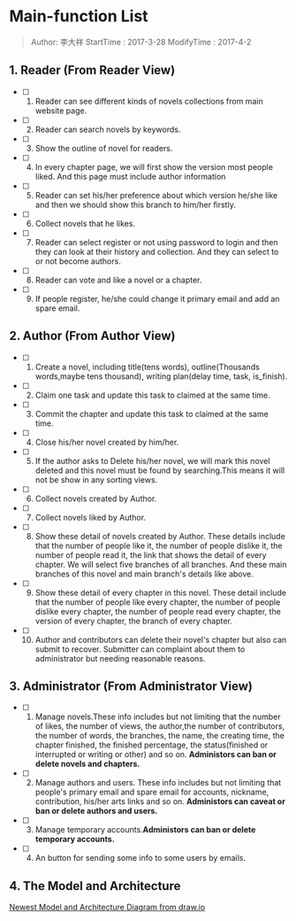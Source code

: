 # Main-function List
> Author: 李大祥
StartTime :   2017-3-28
ModifyTime :  2017-4-2

## 1. Reader (From Reader View)
+ [ ] 1. Reader can see different kinds of novels collections from main website page.
+ [ ] 2. Reader can search novels by keywords.
+ [ ] 3. Show the outline of novel for readers.
+ [ ] 4. In every chapter page, we will first show the version most people liked. And this page must include author information
+ [ ] 5. Reader can set his/her preference about which version he/she like and then we should show this branch to him/her firstly.
+ [ ] 6. Collect novels that he likes.
+ [ ] 7. Reader can select register or not using password to login and then they can look at their history and collection. And they can select to or not become authors.
+ [ ] 8. Reader can vote and like a novel or a chapter.
+ [ ] 9. If people register, he/she could change it primary email and add an spare email.

## 2. Author (From Author View)
+ [ ] 1. Create a novel, including title(tens words), outline(Thousands words,maybe tens thousand), writing plan(delay time, task, is_finish).
+ [ ] 2. Claim one task and update this task to claimed at the same time.
+ [ ] 3. Commit the chapter and update this task to claimed at the same time.
+ [ ] 4. Close his/her novel created by him/her.
+ [ ] 5. If the author asks to Delete his/her novel, we will mark this novel deleted and this novel must be found by searching.This means it will not be show in any sorting views.
+ [ ] 6. Collect novels created by Author.
+ [ ] 7. Collect novels liked by Author.
+ [ ] 8. Show these detail of novels created by Author. These details include that the number of people like it, the number of people dislike it, the number of people read it, the link that shows the detail of every chapter. We will select five branches of all branches. And these main branches of this novel and main branch's details like above.
+ [ ] 9. Show these detail of every chapter in this novel. These detail include
that the number of people like every chapter, the number of people dislike every chapter, the number of people read every chapter, the version of every chapter, the branch of every chapter.
+ [ ] 10. Author and contributors can delete their novel's chapter but also can submit to recover. Submitter can complaint about them to administrator but needing reasonable reasons.

## 3. Administrator (From Administrator View)
+ [ ] 1. Manage novels.These info includes but not limiting that the number of likes, the number of views, the author,the number of contributors, the number of words, the branches, the name, the creating time, the chapter finished, the finished percentage, the status(finished or interrupted or writing or other) and so on. **Administors can ban or delete novels and chapters.**
+ [ ] 2. Manage authors and users. These info includes but not limiting that people's primary email and spare email for accounts, nickname, contribution, his/her arts links and so on. **Administors can caveat or ban or delete authors and users.**
+ [ ] 3. Manage temporary accounts.**Administors can ban or delete temporary accounts.**
+ [ ] 4. An button for sending some info to some users by emails.

## 4. The Model and Architecture

[Newest Model and Architecture Diagram from draw.io](https://www.draw.io/?lightbox=1&highlight=0000ff&edit=_blank&layers=1&nav=1&page=1&title=WeArt#R%3Cmxfile%3E%3Cdiagram%20name%3D%22Core%20Logic%20Model%22%3E7VtNc6M4EP01XF2AQEhHSOzZy1ZN7Rx290iA2NTYJoXJ1%2F767dYHBiFiTOxMZnZzSECAkPq1Xr9uFIfc7F6%2B1OnD5vcqL7aO7%2BYvDrl1fJ9FPvzGhlfZEASebFjXZS6bOg3fyn8K1eiq1scyLw69G5uq2jblQ78xq%2Fb7Imt6bWldV8%2F92%2B6rbf%2BtD%2Bm6GDR8y9LtsPXPMm82qtWj%2FHjht6Jcb9SrmU%2Flhbs0%2B76uq8e9ep%2Fjk3vxIy%2FvUt2Xmuhhk%2BbVc6eJLB1yU1dVI492LzfFFk2rzSafW41cbcddF%2FtmygOBGsdTun1Uc3eWocNCJ6HOMnCSxOFwEDmMO4w5S%2BrwGye%2BUYNvXrXBNs1uC0eeQ5J2Si6c5OlhU%2BTqJN2W6z0cZzC4ooaGp6JuSrB6rC7syjzHHrGPB%2Bx597JG%2F1pITH35F7t91f2jx3l4tK%2BabKNa78vt9qbaVrUYHCCQ5T6DdugsL%2BHlvWtp6OIzddWkTVnhMLwIGw5NXX0vOrfmEb8Ttw6NrOyO8yleOk3K6F%2BKalc09Svcoq5y7QBqgXg8kufPHXfT4Gw6nqafS5WHr9uujyjDgQJ6BHTvf9AHoJOrY07Bll3MgU8%2BDnPC%2F0uYn7GY33KPSyx011joGohToHvkAqBbMAeobxHbJXOYi%2FiDF8RLJ%2FYQ89h1EnBSuoVBJHc1HK2b1g4dL4DXQChGAJ83ZVN8e0gzvPIMGEJbx0cGAN37WWbFg97RkI7hkXNKL7QI%2B3BA5B7C4VvgYBdYg3QIhzJ1Xj4dbS2bDg%2Fpvm1D1G4cznCBxhECd8QxdDhxmKefg0H0Hj02915iACoki1i%2F3gxQ1ar7YYuslTFabnoTUaUXQNWzRFMrhsyJVw4LBO3C4qOKZJNYtQARj2H4yyw%2FE6kwIB%2B3%2FrRXnEQKlhRQ41LgsnISd5wjf12kAiNw%2BfQDmdILLUiZpt3nsVQJt9k2PRzKrG9RmHr9%2BhcKhUWoT%2F%2FW117KpnMJzv5WimLUcofqsc50eqhz0rReF5pKZFOR9zLLoXk75gst1tNtdbEFBfPUz0dtJlVv%2BFqVMOAWPRJG%2FXWmLaq7kNNRT3UTRKOjwOgocI2OpA0GHQE06Wvntge84TDwgdYw09zCFkHnu4Ub%2BF3HgIaw4xtexzPaB78WdQkDRlE73V3Ip%2FcWz1jr3J%2FnLYOOfKOjD%2FWW6KLewmn0hre4F%2FMWHaU%2Br7sE%2FATKU90lpMSIMdGPcxd%2Fmo77o0hzANR3lToATSfT5zhEdY55ND%2BhxU%2BqfSqUouwYVGOcQZbctC%2BFxcluzpT7017s03SHumR%2FdxB%2FqidR1rVJ1xUmJCeHMUhiRMpyjaF301lpIGhJAqHZIjwF%2Fdbec86gGQr0OFEgwwSuMnronDt8ddbItPudCYHw1PMsYIJPhB39M00xKo11ESjbVo%2F5aal8AXFLjDIAJRZxSy0Myg2CmiNuNVueHZcOQIfN2%2BHKol068lfJHiOOBe8LVxYtrO%2F7LPEqMsQwnSmGQyMnCs1cZyRezYlGltrd2IqGBRroytCtvc6AVV0ZsW4xgX13fOK3DiPOEnqV75T1qVjnx1y88xZJ90pkD1OUAZcDx4t6NVZQIsvsz6TU5elnZg5aFhNk2T3Wg3axdIdBxhUGBcuGGLZ%2BWmb1jCVCAwuz2urdF2HW4HrMeuRPxvr86bf8ahKoLTmQdDyfWsmnolbaZ1YazWRWYjJrRK%2FGrLba0lty9SxpiZRI8MGJ8myKMpS5RYidKWZdYYESL8WK%2BoF6FefR4zed5FQiMl%2BsTtDxA%2FKLRKmbog1x0BypWwYlOGVyGu6voS8Neem5E2unLXu%2BiwXnVsnOYsFeTbVHdouwV1RdcH06S1%2Fq5dolwc%2FFgZ7xTQP05jwS9Iy6imfGxAuSoK02NvVTiFn1YIJsTkm9k7QSYZrNhLyEF6I%2BYqghkelAVYpvZT8%2FM5gVUs8fbvzhNnl0CWJgQ9AnAWzjbL4UgjUUnzCX46Fn0i6Cj8ch1N8xNA6WT8bXwoFYNt1dgaD7DK1o%2BBoy1VKw1l79SSi6%2Ffz13g8cbemg5Xqjo8tRNLHVoy9bJgKncFkPdH8kVHf8yiN9v4qiMb%2Ba7z3sU3kPZX3OJv5M74mIoRSi63nPhFT4g%2Fby4RvLQ6E9Ve3pW0Toa2Jbn88XHE%2F0zj7fXQi3vC%2FSZiO9SRQph%2FuOMs6FsqiLTG33ey4OQlmY2yYIJZzkl4kdgbF517bdyBo8zOx4VvCwpK%2ByCJgIDQU5VrKyaa5jAinyRgz5wwyXdCpSYxlue88wER1%2BYDmRX6onxBBicdx%2BWRpOSimTWG2cYlzIj0BrFfn4cAfr5LF00miYTBzpN%2FtH3Wkxoig4Jt0vUONzmj6W4eQp7v%2BLV7byobAL7g4M8SVyH6%2BaioAYc2rbx0qwXeKdBZY5VVFWZrIoAb3yzpuHUn1araErGN%2F9aOcmbzG6BQ8h4ph9yB2WagIiH4nF108wOPM7uzDFxmkmDsCAXBgzFh4xdcj%2BQqhpphxG2VXW01fKA7Ge%2FjGjIYuOJSh6UCIPEqSBY0vXrXS9H%2BewVAfJssMKHA3MTzjAiVTt59hu%2Ftb21vFNsd2wBQoCI8clohMzSqnWAnw4DE50RmoDp8f%2FVZIq5fj%2FYGT5Lw%3D%3D%3C%2Fdiagram%3E%3Cdiagram%20name%3D%22Tech%20Model%22%3E7Vldb5swFP01eUUYA8GPbdp1L5MmRVOfDTZg1cSRcZtkv342mAaC2%2FWDoaxtkCL7XH%2BeY1%2BbywKuqv2NxNvyhyCULwKf7BfwahEEYaz%2FTP5g8yFogUIy0kI9YM1%2BUwv6Fr1nhNaDgkoIrth2CGZis6GZGmBYSrEbFssFH%2Fa6xQUdAesM8zF6y4gqWzQJ4iP%2BnbKi7HoGMWotKc7uCinuN7a%2FRQDz5teaK9y1ZSdal5iIXQ%2BC1wu4kkKoNlXtV5QbZjva2nrfnrA%2BjlvSjXpJhaCt8ID5vZ36DVNrKh%2BotANUh44UPdatSWYHzjZEF4CXu5Iput7izOA7vRI0VqqK6xzQyZxxvhJcyKYBmEfm0XitpLijPUvc%2FLRlPH47JT0gRfc9yM7nhoqKKnnQRTpr6Fty7eILIpvfHaWMLVT2VAwthu3iKR6bPhKoE5ZDN5%2FhiM9ftYPKZoVQYml6HYtZRiO9nhwswhgiSKZhEYEhidCfj8ToMyxKhGbjM%2F4EfMIZN3ky4tPzvA%2FDZDjjTgdjf7kIYq57uCTsQScL1cyyheot3pxiqTxFdJ%2Bughp2NPmJermlabfnn23cOYqXdfdV9avqnFXf7XEJk%2Fr1gYmNzlNcqzc54UJiwrQD7tnS5pnIQYPk7%2FdZAJZjDw3QBC4ajTz0z4MqNWNPsa8nizmnXGheqlcfetcXcAmgi%2B80iUI9cyffFMfpZAdi4CfDq0V3Ie0fiHBMdwDfzzZ863l4hRVOcU3f7dxn2FME0yTPnHsqS2iauzVeapGpP5XGAAw1RsmLLj3BcoJLj0vkE9p7fD6GCMzcCa7L5r3RZDBnhWE500Q0yhgCWIb5hTVUjBDT4mWnYrUvTLjGa2Mkgad24hYfLkzONG7I8L0oMGnDFACeb%2FaiFApbRZHv8JF5RvSl2KEnWaLUf2LP5jmO%2FMn0DE5eB%2BKxnqFDTzDFJXbsIs9Kz7iTE0bnqB06Od4gcBxvyLUXJ9Cua%2BNctQtRJ14QeQieo34Anr6KOwREjvMSRBPoB0b6fZCA25xRS0cY%2BIOwOGdYyHF5c8WF%2Fj8S%2F2FESGePHzsaW%2B97Erz%2BAw%3D%3D%3C%2Fdiagram%3E%3C%2Fmxfile%3E)
